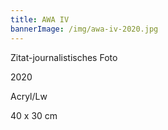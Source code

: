 ```yaml
---
title: AWA IV
bannerImage: /img/awa-iv-2020.jpg
---
```

Zitat-journalistisches Foto

2020

Acryl/Lw

40 x 30 cm